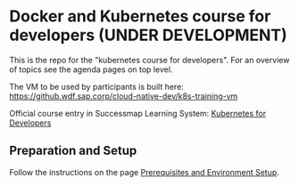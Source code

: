 # Docker and Kubernetes course for developers  (UNDER DEVELOPMENT) 

This is the repo for the "kubernetes course for developers". For an overview of topics see the agenda pages on top level.

The VM to be used by participants is built here: https://github.wdf.sap.corp/cloud-native-dev/k8s-training-vm 

Official course entry in Successmap Learning System: [Kubernetes for Developers](https://performancemanager5.successfactors.eu/sf/learning?destUrl=https%3a%2f%2fsap%2eplateau%2ecom%2flearning%2fuser%2fdeeplink_redirect%2ejsp%3flinkId%3dITEM_DETAILS%26componentID%3dDEV_CC_PA_Kuber_1803_ILT%26componentTypeID%3dCOURSE%26revisionDate%3d1521715320000%26fromSF%3dY&company=SAP&_s.crb=qma6qdESsp4OG5PZUuisLG8Vx4c%253d)

## Preparation and Setup

Follow the instructions on the page [Prerequisites and Environment Setup](https://github.wdf.sap.corp/slvi/docker-k8s-training/blob/master/preparation.md).

